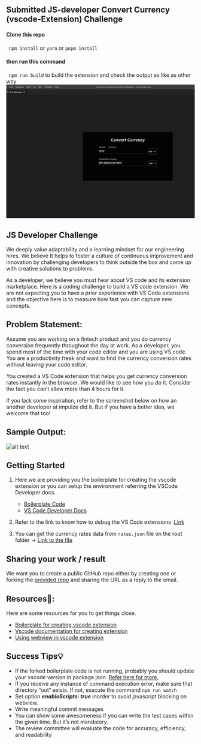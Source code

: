 ## Submitted JS-developer Convert Currency (vscode-Extension) Challenge

#### Clone this repo
` npm install` or
`yarn` or
`pnpm install`

#### then run this command
` npm run build` to build the extension and check the output as like as other way
![Output](https://github.com/Azim-Ahmed/vsc-developer-challenge/blob/master/images/convert_currency.png)

## JS Developer Challenge

We deeply value adaptability and a learning mindset for our engineering hires. We believe It helps to foster a culture of continuous improvement and innovation by challenging developers to think outside the box and come up with creative solutions to problems.

As a developer, we believe you must hear about VS code and its extension marketplace. Here is a coding challenge to build a VS code extension. We are not expecting you to have a prior experience with VS Code extensions and the objective here is to measure how fast you can capture new concepts.

## Problem Statement:

Assume you are working on a fintech product and you do currency conversion frequently throughout the day at work. As a developer, you spend most of the time with your code editor and you are using VS code. You are a productivity freak and want to find the currency conversion rates without leaving your code editor.

You created a VS Code extension that helps you get currency conversion rates instantly in the browser. We would like to see how you do it. Consider the fact you can’t allow more than 4 hours for it.

If you lack some inspiration, refer to the screenshot below on how an another developer at impulze did it. But if you have a better idea, we welcome that too!

## Sample Output:

![alt text](https://github.com/impulze-ai/vsc-developer-challenge/blob/master/images/sample.gif)

## Getting Started

1. Here we are providing you the boilerplate for creating the vscode extension or you can setup the environment referring the VSCode Developer docs.

   - [Boilerplate Code](https://github.com/impulze-ai/vsc-developer-challenge)
   - [VS Code Developer Docs](https://code.visualstudio.com/api)

2. Refer to the link to know how to debug the VS Code extensions :[Link](https://code.visualstudio.com/api/get-started/your-first-extension)
3. You can get the currency rates data from `rates.json` file on the root folder -> [Link to the file](https://github.com/impulze-ai/vsc-developer-challenge/blob/master/rates.json)

## Sharing your work / result

We want you to create a public GitHub repo either by creating one or forking the [provided repo](https://github.com/impulze-ai/vsc-developer-challenge) and sharing the URL as a reply to the email.

## Resources📘:

Here are some resources for you to get things close.

- [Boilerplate for creating vscode extension](https://github.com/impulze-ai/vsc-developer-challenge)
- [Vscode documentation for creating extension](https://code.visualstudio.com/api/get-started/your-first-extension)
- [Using webview in vscode extension](https://code.visualstudio.com/api/extension-guides/webview)

## Success Tips💡

- If the forked boilerplate code is not running, probably you should update your vscode version in package.json. [Refer here for more.](https://stackoverflow.com/questions/50748695/vs-code-extension-helloworld-sample-in-typescript-is-not-working)
- If you receive any instance of command execution error, make sure that directory “out” exists.
  If not, execute the command `npm run watch`
- Set option ***enableScripts: true*** inorder to avoid javascript blocking on webview.
- Write meaningful commit messages
- You can show some awesomeness if you can write the test cases within the given time. But it’s not mandatory.
- The review committee will evaluate the code for accuracy, efficiency, and readability

